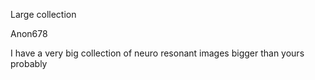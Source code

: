 Large collection

Anon678

I have a very big collection of neuro resonant images bigger than yours probably

